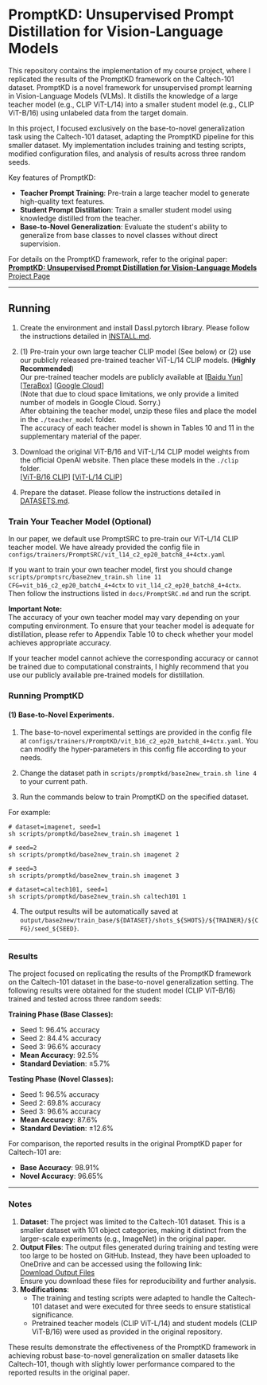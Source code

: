 # PromptKD: Unsupervised Prompt Distillation for Vision-Language Models

This repository contains the implementation of my course project, where I replicated the results of the PromptKD framework on the Caltech-101 dataset. PromptKD is a novel framework for unsupervised prompt learning in Vision-Language Models (VLMs). It distills the knowledge of a large teacher model (e.g., CLIP ViT-L/14) into a smaller student model (e.g., CLIP ViT-B/16) using unlabeled data from the target domain. 

In this project, I focused exclusively on the base-to-novel generalization task using the Caltech-101 dataset, adapting the PromptKD pipeline for this smaller dataset. My implementation includes training and testing scripts, modified configuration files, and analysis of results across three random seeds.

Key features of PromptKD:
- **Teacher Prompt Training**: Pre-train a large teacher model to generate high-quality text features.
- **Student Prompt Distillation**: Train a smaller student model using knowledge distilled from the teacher.
- **Base-to-Novel Generalization**: Evaluate the student's ability to generalize from base classes to novel classes without direct supervision.

For details on the PromptKD framework, refer to the original paper:  
[**PromptKD: Unsupervised Prompt Distillation for Vision-Language Models**](https://arxiv.org/abs/2403.02781)
[Project Page](https://zhengli97.github.io/PromptKD)

<hr />

## Running

1. Create the environment and install Dassl.pytorch library. Please follow the instructions detailed in [INSTALL.md](docs/INSTALL.md).

2. (1) Pre-train your own large teacher CLIP model (See below) or (2) use our publicly released pre-trained teacher ViT-L/14 CLIP models. (**Highly Recommended**)   
Our pre-trained teacher models are publicly available at [[Baidu Yun](https://pan.baidu.com/s/1KNJ1mhNKoxdSli4ZldeZUg?pwd=mjf4)] [[TeraBox](https://terabox.com/s/1X4mxJtSaR8W2lrK5bsrCkg)] [[Google Cloud](https://drive.google.com/drive/folders/1OdQ9WauZmYAzVSUTTw7tIKKChyECIS5B?usp=sharing)]   
(Note that due to cloud space limitations, we only provide a limited number of models in Google Cloud. Sorry.)  
After obtaining the teacher model, unzip these files and place the model in the `./teacher_model` folder.   
The accuracy of each teacher model is shown in Tables 10 and 11 in the supplementary material of the paper.  

3. Download the original ViT-B/16 and ViT-L/14 CLIP model weights from the official OpenAI website. Then place these models in the `./clip` folder.  
[[ViT-B/16 CLIP](https://openaipublic.azureedge.net/clip/models/5806e77cd80f8b59890b7e101eabd078d9fb84e6937f9e85e4ecb61988df416f/ViT-B-16.pt)] [[ViT-L/14 CLIP](https://openaipublic.azureedge.net/clip/models/b8cca3fd41ae0c99ba7e8951adf17d267cdb84cd88be6f7c2e0eca1737a03836/ViT-L-14.pt)]

4. Prepare the dataset. Please follow the instructions detailed in [DATASETS.md](docs/DATASETS.md).

### Train Your Teacher Model (Optional)

In our paper, we default use PromptSRC to pre-train our ViT-L/14 CLIP teacher model. We have already provided the config file in `configs/trainers/PromptSRC/vit_l14_c2_ep20_batch8_4+4ctx.yaml`

If you want to train your own teacher model, first you should change `scripts/promptsrc/base2new_train.sh line 11 CFG=vit_b16_c2_ep20_batch4_4+4ctx` to `vit_l14_c2_ep20_batch8_4+4ctx`.
Then follow the instructions listed in `docs/PromptSRC.md` and run the script.

**Important Note:**  
The accuracy of your own teacher model may vary depending on your computing environment. To ensure that your teacher model is adequate for distillation, please refer to Appendix Table 10 to check whether your model achieves appropriate accuracy. 

If your teacher model cannot achieve the corresponding accuracy or cannot be trained due to computational constraints, I highly recommend that you use our publicly available pre-trained models for distillation.

### Running PromptKD 

#### (1) Base-to-Novel Experiments.

1. The base-to-novel experimental settings are provided in the config file at `configs/trainers/PromptKD/vit_b16_c2_ep20_batch8_4+4ctx.yaml`. You can modify the hyper-parameters in this config file according to your needs.

2. Change the dataset path in `scripts/promptkd/base2new_train.sh line 4` to your current path.

3. Run the commands below to train PromptKD on the specified dataset.

For example:
```
# dataset=imagenet, seed=1 
sh scripts/promptkd/base2new_train.sh imagenet 1

# seed=2
sh scripts/promptkd/base2new_train.sh imagenet 2

# seed=3
sh scripts/promptkd/base2new_train.sh imagenet 3

# dataset=caltech101, seed=1
sh scripts/promptkd/base2new_train.sh caltech101 1
```

4. The output results will be automatically saved at `output/base2new/train_base/${DATASET}/shots_${SHOTS}/${TRAINER}/${CFG}/seed_${SEED}`.

<hr>

### Results
The project focused on replicating the results of the PromptKD framework on the Caltech-101 dataset in the base-to-novel generalization setting. The following results were obtained for the student model (CLIP ViT-B/16) trained and tested across three random seeds:

**Training Phase (Base Classes):**
- Seed 1: 96.4% accuracy
- Seed 2: 84.4% accuracy
- Seed 3: 96.6% accuracy
- **Mean Accuracy**: 92.5%  
- **Standard Deviation**: ±5.7%

**Testing Phase (Novel Classes):**
- Seed 1: 96.5% accuracy
- Seed 2: 69.8% accuracy
- Seed 3: 96.6% accuracy
- **Mean Accuracy**: 87.6%  
- **Standard Deviation**: ±12.6%

For comparison, the reported results in the original PromptKD paper for Caltech-101 are:
- **Base Accuracy**: 98.91%
- **Novel Accuracy**: 96.65%

<hr>

### Notes
1. **Dataset**: The project was limited to the Caltech-101 dataset. This is a smaller dataset with 101 object categories, making it distinct from the larger-scale experiments (e.g., ImageNet) in the original paper.
2. **Output Files**: The output files generated during training and testing were too large to be hosted on GitHub. Instead, they have been uploaded to OneDrive and can be accessed using the following link:  
   [Download Output Files](https://pennstateoffice365-my.sharepoint.com/:f:/g/personal/sbp5911_psu_edu/EuboOqLDcK5FhDVOzbz7W1wBfiQC0gTceB5XZo6b4vR2Jw?e=5l1pbI)  
   Ensure you download these files for reproducibility and further analysis.
3. **Modifications**:
   - The training and testing scripts were adapted to handle the Caltech-101 dataset and were executed for three seeds to ensure statistical significance.
   - Pretrained teacher models (CLIP ViT-L/14) and student models (CLIP ViT-B/16) were used as provided in the original repository.

These results demonstrate the effectiveness of the PromptKD framework in achieving robust base-to-novel generalization on smaller datasets like Caltech-101, though with slightly lower performance compared to the reported results in the original paper.

